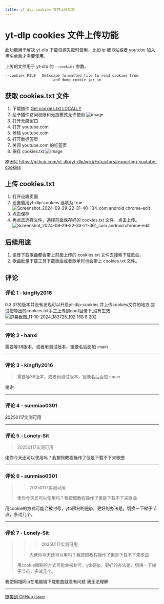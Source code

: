 ```yaml
---
title: yt-dlp cookies 文件上传功能
---
```


# yt-dlp cookies 文件上传功能

此功能用于解决 yt-dlp 下载资源失败时使用，比如 ip 被 B站或者 youtube 加入黑名单后才需要使用。

上传的文件用于 yt-dlp 的 `--cookies` 参数。
```
--cookies FILE   Netscape formatted file to read cookies from
                      and dump cookie jar in
```

## 获取 cookies.txt 文件

1. 下载插件 [Get cookies.txt LOCALLY](https://chromewebstore.google.com/detail/cclelndahbckbenkjhflpdbgdldlbecc)
2. 给予插件访问权限和无痕模式允许使用
![image](https://gproxy.hanxi.cc/proxy/user-attachments/assets/89f6ce94-bb51-4805-8c16-a867ba41e5d2)
3. 打开无痕窗口
4. 打开 youtube.com
5. 登陆 youtube.com
6. 打开新标签页
7. 关闭 youtube.com 的标签页
8. 保存 cookies.txt
![image](https://gproxy.hanxi.cc/proxy/user-attachments/assets/64242595-7b5c-4159-a8bc-4fc922d5de9e)

原因见 https://github.com/yt-dlp/yt-dlp/wiki/Extractors#exporting-youtube-cookies

## 上传 cookies.txt

1. 打开设置页面
2. 设置启用yt-dlp-cookies 选项为 true
![Screenshot_2024-09-29-22-31-40-134_com android chrome-edit](https://gproxy.hanxi.cc/proxy/user-attachments/assets/49760905-475b-493c-9ff4-271c5e797b2f)
3. 点击保存
4. 再点击选择文件，选择前面保存好的 cookies.txt 文件，点击上传。
![Screenshot_2024-09-29-22-33-21-361_com android chrome-edit](https://gproxy.hanxi.cc/proxy/user-attachments/assets/838bfd1c-f19f-4690-86b0-8208d596fbf1)


## 后续用途

1. 语音下载歌曲都会带上前面上传的 cookies.txt 文件去搜索下载歌曲。
2. 歌曲批量下载工具下载歌曲或者歌单时也会带上 cookies.txt 文件。



## 评论


### 评论 1 - kingfly2016

0.3.37的版本并没有发现可以开启yt-dlp-cookies 并上传cookies文件的地方,尝试把导出的cookies.txt手工上传到conf目录下,没有生效.
![屏幕截图_11-10-2024_183725_192 168 6 202](https://gproxy.hanxi.cc/proxy/user-attachments/assets/9b8b9750-b616-4fd3-8a3c-216b2f99d02c)


---

### 评论 2 - hanxi

需要等38版本，或者用测试版本，镜像名后面加 :main

---

### 评论 3 - kingfly2016



> 需要等38版本，或者用测试版本，镜像名后面加 :main

谢谢

---

### 评论 4 - sunmiao0301

20250117实测可用

---

### 评论 5 - Lonely-Sit

> 20250117实测可用

佬你今天还可以使用吗？我按照教程操作了但是下载不下来歌曲

---

### 评论 6 - sunmiao0301

> > 20250117实测可用
> 
> 佬你今天还可以使用吗？我按照教程操作了但是下载不下来歌曲

用cookie的方式可能会被封号，ytb限制的是ip，更好的办法是，切换一下梯子节点，多试几个。

---

### 评论 7 - Lonely-Sit

> > > 20250117实测可用
> > 
> > 
> > 大佬你今天还可以用吗？我按照教程操作了但是下载不下来歌曲
> 
> 用cookie限制的方式可能会被封号，ytb是ip，更好的办法是，切换一下梯子节点，多试几个。

我使用相同ip在电脑端下载歌曲就没有问题 我无法理解

---
[链接到 GitHub Issue](https://github.com/hanxi/xiaomusic/issues/210)
